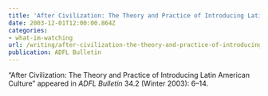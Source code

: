 ```yaml
---
title: 'After Civilization: The Theory and Practice of Introducing Latin American Culture'
date: 2003-12-01T12:00:00.864Z
categories: 
- what-im-watching
url: /writing/after-civilization-the-theory-and-practice-of-introducing-latin-american-culture/
publication: ADFL Bulletin
---
```

“After Civilization: The Theory and Practice of Introducing Latin American Culture” appeared in <em>ADFL Bulletin</em> 34.2 (Winter 2003): 6–14.

